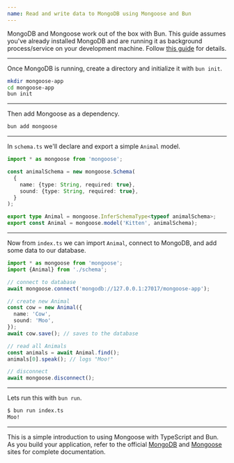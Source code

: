 ```yaml
---
name: Read and write data to MongoDB using Mongoose and Bun
---
```


MongoDB and Mongoose work out of the box with Bun. This guide assumes you've already installed MongoDB and are running it as background process/service on your development machine. Follow [this guide](https://www.mongodb.com/docs/manual/installation/) for details.

---

Once MongoDB is running, create a directory and initialize it with `bun init`.

```bash
mkdir mongoose-app
cd mongoose-app
bun init
```

---

Then add Mongoose as a dependency.

```bash
bun add mongoose
```

---

In `schema.ts` we'll declare and export a simple `Animal` model.

```ts#schema.ts
import * as mongoose from 'mongoose';

const animalSchema = new mongoose.Schema(
  {
    name: {type: String, required: true},
    sound: {type: String, required: true},
  }
);

export type Animal = mongoose.InferSchemaType<typeof animalSchema>;
export const Animal = mongoose.model('Kitten', animalSchema);
```

---

Now from `index.ts` we can import `Animal`, connect to MongoDB, and add some data to our database.

```ts#index.ts
import * as mongoose from 'mongoose';
import {Animal} from './schema';

// connect to database
await mongoose.connect('mongodb://127.0.0.1:27017/mongoose-app');

// create new Animal
const cow = new Animal({
  name: 'Cow',
  sound: 'Moo',
});
await cow.save(); // saves to the database

// read all Animals
const animals = await Animal.find();
animals[0].speak(); // logs "Moo!"

// disconnect
await mongoose.disconnect();
```

---

Lets run this with `bun run`.

```bash
$ bun run index.ts
Moo!
```

---

This is a simple introduction to using Mongoose with TypeScript and Bun. As you build your application, refer to the official [MongoDB](https://docs.mongodb.com/) and [Mongoose](https://mongoosejs.com/docs/) sites for complete documentation.
